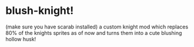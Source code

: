 # blush-knight!
 (make sure you have scarab installed) a custom knight mod which replaces 80% of the knights sprites as of now and turns them into a cute blushing hollow husk! 
